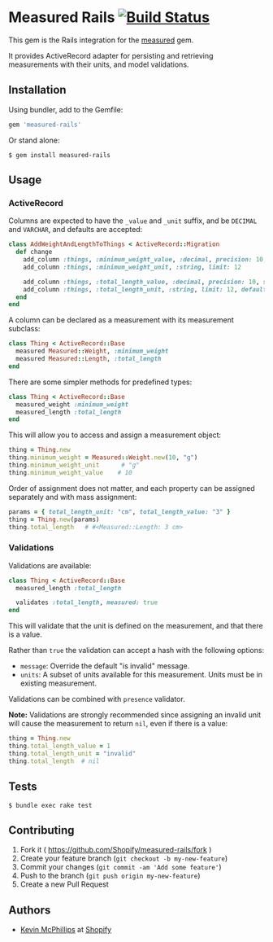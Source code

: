 # Measured Rails [![Build Status](https://travis-ci.org/Shopify/measured-rails.svg)](https://travis-ci.org/Shopify/measured-rails)

This gem is the Rails integration for the [measured](https://github.com/Shopify/measured) gem.

It provides ActiveRecord adapter for persisting and retrieving measurements with their units, and model validations.

## Installation

Using bundler, add to the Gemfile:

```ruby
gem 'measured-rails'
```

Or stand alone:

    $ gem install measured-rails

## Usage

### ActiveRecord

Columns are expected to have the `_value` and `_unit` suffix, and be `DECIMAL` and `VARCHAR`, and defaults are accepted:

```ruby
class AddWeightAndLengthToThings < ActiveRecord::Migration
  def change
    add_column :things, :minimum_weight_value, :decimal, precision: 10, scale: 2
    add_column :things, :minimum_weight_unit, :string, limit: 12

    add_column :things, :total_length_value, :decimal, precision: 10, scale: 2, default: 0
    add_column :things, :total_length_unit, :string, limit: 12, default: "cm"
  end
end
```

A column can be declared as a measurement with its measurement subclass:

```ruby
class Thing < ActiveRecord::Base
  measured Measured::Weight, :minimum_weight
  measured Measured::Length, :total_length
end
```

There are some simpler methods for predefined types:

```ruby
class Thing < ActiveRecord::Base
  measured_weight :minimum_weight
  measured_length :total_length
end
```

This will allow you to access and assign a measurement object:

```ruby
thing = Thing.new
thing.minimum_weight = Measured::Weight.new(10, "g")
thing.minimum_weight_unit      # "g"
thing.minimum_weight_value    # 10
```

Order of assignment does not matter, and each property can be assigned separately and with mass assignment:

```ruby
params = { total_length_unit: "cm", total_length_value: "3" }
thing = Thing.new(params)
thing.total_length   # #<Measured::Length: 3 cm>
```

### Validations

Validations are available:

```ruby
class Thing < ActiveRecord::Base
  measured_length :total_length

  validates :total_length, measured: true
end
```

This will validate that the unit is defined on the measurement, and that there is a value.

Rather than `true` the validation can accept a hash with the following options:

* `message`: Override the default "is invalid" message.
* `units`: A subset of units available for this measurement. Units must be in existing measurement.

Validations can be combined with `presence` validator.

**Note:** Validations are strongly recommended since assigning an invalid unit will cause the measurement to return `nil`, even if there is a value:

```ruby
thing = Thing.new
thing.total_length_value = 1
thing.total_length_unit = "invalid"
thing.total_length  # nil

```


## Tests

```
$ bundle exec rake test
```

## Contributing

1. Fork it ( https://github.com/Shopify/measured-rails/fork )
2. Create your feature branch (`git checkout -b my-new-feature`)
3. Commit your changes (`git commit -am 'Add some feature'`)
4. Push to the branch (`git push origin my-new-feature`)
5. Create a new Pull Request

## Authors

* [Kevin McPhillips](https://github.com/kmcphillips) at [Shopify](http://shopify.com/careers)
